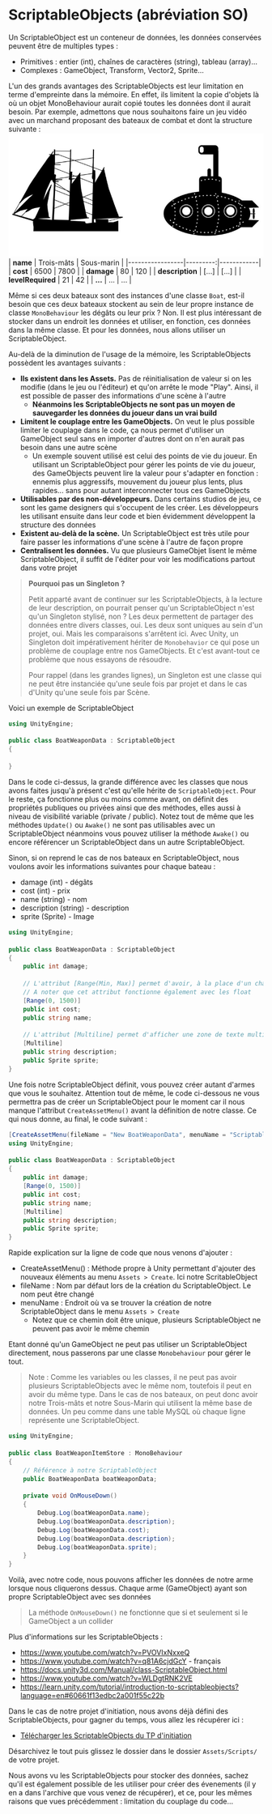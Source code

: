 # ScriptableObjects (abréviation SO)

Un ScriptableObject est un conteneur de données, les données conservées peuvent être de multiples types :
- Primitives : entier (int), chaînes de caractères (string), tableau (array)...
- Complexes : GameObject, Transform, Vector2, Sprite...

L'un des grands avantages des ScriptableObjects est leur limitation en terme d'empreinte dans la mémoire. En effet, ils limitent la copie d'objets là où un objet MonoBehaviour aurait copié toutes les données dont il aurait besoin. Par exemple, admettons que nous souhaitons faire un jeu vidéo avec un marchand proposant des bateaux de combat et dont la structure suivante :
![Alt text](bateaux-SO.jpg)
| **name**        | Trois-mâts | Sous-marin |
|-----------------|---------:|------------|
| **cost**        | 6500     | 7800       |
| **damage**      | 80       | 120        |
| **description** | [...]      | [...]        |
| **levelRequired** | 21      | 42        |
| **...** | ...      | ...        |

Même si ces deux bateaux sont des instances d'une classe `Boat`, est-il besoin que ces deux bateaux stockent au sein de leur propre instance de classe `MonoBehaviour` les dégâts ou leur prix ? Non. Il est plus intéressant de stocker dans un endroit les données et utiliser, en fonction, ces données dans la même classe. Et pour les données, nous allons utiliser un ScriptableObject. 

Au-delà de la diminution de l'usage de la mémoire, les ScriptableObjects possèdent les avantages suivants :
- **Ils existent dans les Assets.** Pas de réinitialisation de valeur si on les modifie (dans le jeu ou l'éditeur) et qu'on arrête le mode "Play". Ainsi, il est possible de passer des informations d'une scène à l'autre
    - **Néanmoins les ScriptableObjects ne sont pas un moyen de sauvegarder les données du joueur dans un vrai build**
- **Limitent le couplage entre les GameObjects.** On veut le plus possible limiter le couplage dans le code, ça nous permet d'utiliser un GameObject seul sans en importer d'autres dont on n'en aurait pas besoin dans une autre scène
    - Un exemple souvent utilisé est celui des points de vie du joueur. En utilisant un ScriptableObject pour gérer les points de vie du joueur, des GameObjects peuvent lire la valeur pour s'adapter en fonction : ennemis plus aggressifs, mouvement du joueur plus lents, plus rapides... sans pour autant interconnecter tous ces GameObjects
- **Utilisables par des non-développeurs.** Dans certains studios de jeu, ce sont les game designers qui s'occupent de les créer. Les développeurs les utilisant ensuite dans leur code et bien évidemment développent la structure des données
- **Existent au-delà de la scène.** Un ScriptableObject est très utile pour faire passer les informations d'une scène à l'autre de façon propre
- **Centralisent les données.** Vu que plusieurs GameObjet lisent le même ScriptableObject, il suffit de l'éditer pour voir les modifications partout dans votre projet

> **Pourquoi pas un Singleton ?**
> 
> Petit apparté avant de continuer sur les ScriptableObjects, à la lecture de leur description, on pourrait penser qu'un ScriptableObject n'est qu'un Singleton stylisé, non ? Les deux permettent de partager des données entre divers classes, oui. Les deux sont uniques au sein d'un projet, oui. Mais les comparaisons s'arrêtent ici. Avec Unity, un Singleton doit impérativement hériter de `Monobehavior` ce qui pose un problème de couplage entre nos GameObjects. Et c'est avant-tout ce problème que nous essayons de résoudre.
> 
> Pour rappel (dans les grandes lignes), un Singleton est une classe qui ne peut être instanciée qu'une seule fois par projet et dans le cas d'Unity qu'une seule fois par Scène.

Voici un exemple de ScriptableObject

```cs
using UnityEngine;

public class BoatWeaponData : ScriptableObject
{

}
```
Dans le code ci-dessus, la grande différence avec les classes que nous avons faites jusqu'à présent c'est qu'elle hérite de `ScriptableObject`. Pour le reste, ça fonctionne plus ou moins comme avant, on définit des propriétés publiques ou privées ainsi que des méthodes, elles aussi à niveau de visibilité variable (private / public). Notez tout de même que les méthodes `Update()` ou `Awake()` ne sont pas utilisables avec un ScriptableObject néanmoins vous pouvez utiliser la méthode `Awake()` ou encore référencer un ScriptableObject dans un autre ScriptableObject.

Sinon, si on reprend le cas de nos bateaux en ScriptableObject, nous voulons avoir les informations suivantes pour chaque bateau :
- damage (int) - dégâts
- cost (int) - prix
- name (string) - nom
- description (string) - description
- sprite (Sprite) - Image

```cs
using UnityEngine;

public class BoatWeaponData : ScriptableObject
{
    public int damage;

    // L'attribut [Range(Min, Max)] permet d'avoir, à la place d'un champ, un slider permettant de faire varier une valeur entre les deux bornes précisées incluses. Ceci équivaut en HTML à "<input type="range" min="0" max="1500" />"
    // A noter que cet attribut fonctionne également avec les float
    [Range(0, 1500)]
    public int cost;
    public string name;

    // L'attribut [Multiline] permet d'afficher une zone de texte multiligne dans l'inspecteur Unity, un peu comme <textarea> en HTML
    [Multiline]
    public string description;
    public Sprite sprite;
}
```

Une fois notre ScriptableObject définit, vous pouvez créer autant d'armes que vous le souhaitez. Attention tout de même, le code ci-dessous ne vous permettra pas de créer un ScriptableObject pour le moment car il nous manque l'attribut `CreateAssetMenu()` avant la définition de notre classe. Ce qui nous donne, au final, le code suivant :
```cs
[CreateAssetMenu(fileName = "New BoatWeaponData", menuName = "ScriptableObjects/BoatWeaponData")]
using UnityEngine;

public class BoatWeaponData : ScriptableObject
{
    public int damage;
    [Range(0, 1500)]
    public int cost;
    public string name;
    [Multiline] 
    public string description;
    public Sprite sprite;
}
```
Rapide explication sur la ligne de code que nous venons d'ajouter :
- CreateAssetMenu() : Méthode propre à Unity permettant d'ajouter des nouveaux éléments au menu `Assets > Create`. Ici notre ScritableObject
- fileName : Nom par défaut lors de la création du ScriptableObject. Le nom peut être changé
- menuName : Endroit où va se trouver la création de notre ScriptableObject dans le menu `Assets > Create`
    - Notez que ce chemin doit être unique, plusieurs ScriptableObject ne peuvent pas avoir le même chemin

Etant donné qu'un GameObject ne peut pas utiliser un ScriptableObject directement, nous passerons par une classe `Monobehaviour` pour gérer le tout.

> Note : Comme les variables ou les classes, il ne peut pas avoir plusieurs ScriptableObjects avec le même nom, toutefois il peut en avoir du même type. Dans le cas de nos bateaux, on peut donc avoir notre Trois-mâts et notre Sous-Marin qui utilisent la même base de données. Un peu comme dans une table MySQL où chaque ligne représente une ScriptableObject.

```cs
using UnityEngine;

public class BoatWeaponItemStore : MonoBehaviour
{ 
    // Référence à notre ScriptableObject
    public BoatWeaponData boatWeaponData;

    private void OnMouseDown() 
    {
        Debug.Log(boatWeaponData.name); 
        Debug.Log(boatWeaponData.description); 
        Debug.Log(boatWeaponData.cost);
        Debug.Log(boatWeaponData.description);
        Debug.Log(boatWeaponData.sprite);
    }
}
```
Voilà, avec notre code, nous pouvons afficher les données de notre arme lorsque nous cliquerons dessus. Chaque arme (GameObject) ayant son propre ScriptableObject avec ses données

> La méthode `OnMouseDown()` ne fonctionne que si et seulement si le GameObject a un collider

Plus d'informations sur les ScriptableObjects :
- https://www.youtube.com/watch?v=PVOVIxNxxeQ
- https://www.youtube.com/watch?v=q81A6cjdGcY - français
- https://docs.unity3d.com/Manual/class-ScriptableObject.html
- https://www.youtube.com/watch?v=WLDgtRNK2VE
- https://learn.unity.com/tutorial/introduction-to-scriptableobjects?language=en#60661f13edbc2a001f55c22b

Dans le cas de notre projet d'initiation, nous avons déjà défini des ScriptableObjects, pour gagner du temps, vous allez les récupérer ici :
- [Télécharger les ScriptableObjects du TP d'initiation](https://download-directory.github.io/?url=https%3A%2F%2Fgithub.com%2FDanYellow%2Fcours%2Ftree%2Fmain%2Fcreation-et-design-interactif-s4%2Ftravaux-pratiques%2Fnumero-1%2Fsamples%2Fbeginner-base%2FAssets%2FScripts%2FScriptableObjects)

Désarchivez le tout puis glissez le dossier dans le dossier `Assets/Scripts/` de votre projet.

Nous avons vu les ScriptableObjects pour stocker des données, sachez qu'il est également possible de les utiliser pour créer des évenements (il y en a dans l'archive que vous venez de récupérer), et ce, pour les mêmes raisons que vues précédemment : limitation du couplage du code...
